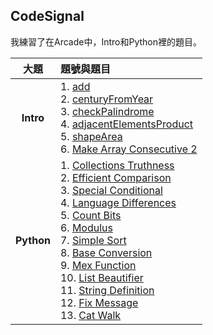 ## CodeSignal
我練習了在Arcade中，Intro和Python裡的題目。

|大題|題號與題目|
|:---:|:---|
|**Intro**|1. [add](https://github.com/ChengShaoChi/Learning-Note/blob/master/Codesignal/Intro_1_add.md)<br/>2. [centuryFromYear](https://github.com/ChengShaoChi/Learning-Note/blob/master/Codesignal/Intro_2_centuryFromYear.md)<br/>3. [checkPalindrome](https://github.com/ChengShaoChi/Learning-Note/blob/master/Codesignal/Intro_3_checkPalindrome.md)<br/>4. [adjacentElementsProduct](https://github.com/ChengShaoChi/Learning-Note/blob/master/Codesignal/Intro_4_adjacentElementsProduct.md)<br/>5. [shapeArea](https://github.com/ChengShaoChi/Learning-Note/blob/master/Codesignal/Intro_5_shapeArea.md)<br/>6. [Make Array Consecutive 2](https://github.com/ChengShaoChi/Learning-Note/blob/master/Codesignal/Intro_6_Make%20Array%20Consecutive%202.md)|
|**Python**|1. [Collections Truthness](https://github.com/ChengShaoChi/Learning-Note/blob/master/Codesignal/Python_1_Collections%20Truthness.md)<br/>2. [Efficient Comparison](https://github.com/ChengShaoChi/Learning-Note/blob/master/Codesignal/Python_2_Efficient%20Comparison.md)<br/>3. [Special Conditional](https://github.com/ChengShaoChi/Learning-Note/blob/master/Codesignal/Python_3_Special%20Conditional.md)<br/>4. [Language Differences](https://github.com/ChengShaoChi/Learning-Note/blob/master/Codesignal/Python_4_Language%20Differences.md)<br/>5. [Count Bits](https://github.com/ChengShaoChi/Learning-Note/blob/master/Codesignal/Python_5_Count%20Bits.md)<br/>6. [Modulus](https://github.com/ChengShaoChi/Learning-Note/blob/master/Codesignal/Python_6_Modulus.md)<br/>7. [Simple Sort](https://github.com/ChengShaoChi/Learning-Note/blob/master/Codesignal/Python_7_Simple%20Sort.md)<br/>8. [Base Conversion](https://github.com/ChengShaoChi/Learning-Note/blob/master/Codesignal/Python_8_Base%20Conversion.md)<br/>9. [Mex Function](https://github.com/ChengShaoChi/Learning-Note/blob/master/Codesignal/Python_9_Mex%20Function.md)<br/>10. [List Beautifier](https://github.com/ChengShaoChi/Learning-Note/blob/master/Codesignal/Python_10_List%20Beautifier.md)<br/>11. [String Definition](https://github.com/ChengShaoChi/Learning-Note/blob/master/Codesignal/Python_11_String%20Definition.md)<br/>12. [Fix Message](https://github.com/ChengShaoChi/Learning-Note/blob/master/Codesignal/Python_12_Fix%20Message.md)<br/>13. [Cat Walk](https://github.com/ChengShaoChi/Learning-Note/blob/master/Codesignal/Python_13_Cat%20Walk.md)

